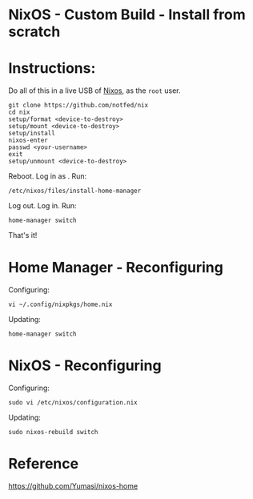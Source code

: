 # NixOS - Custom Build - Install from scratch

# Instructions:

Do all of this in a live USB of [Nixos](https://nixos.org/download.html), as the `root` user.

```
git clone https://github.com/notfed/nix
cd nix
setup/format <device-to-destroy>
setup/mount <device-to-destroy>
setup/install
nixos-enter
passwd <your-username>
exit
setup/unmount <device-to-destroy>
```

Reboot. Log in as <your-username>. Run:

```
/etc/nixos/files/install-home-manager
```

Log out. Log in. Run:

```
home-manager switch
```

That's it!

# Home Manager - Reconfiguring

Configuring:

```
vi ~/.config/nixpkgs/home.nix
```

Updating:

```
home-manager switch
```

# NixOS - Reconfiguring

Configuring:

```
sudo vi /etc/nixos/configuration.nix 
```

Updating:

```
sudo nixos-rebuild switch
```

# Reference

https://github.com/Yumasi/nixos-home

